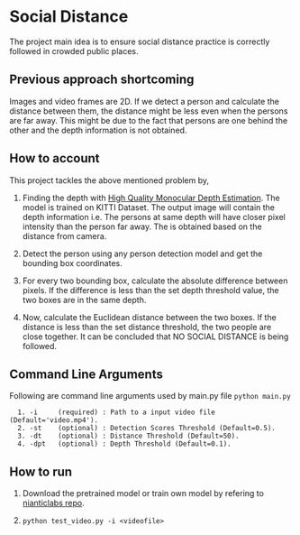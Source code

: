 # Social Distance

The project main idea is to ensure social distance practice is correctly followed in crowded public places.

## Previous approach shortcoming

Images and video frames are 2D. If we detect a person and calculate the distance between them, the distance might be less even when the persons are far away.
This might be due to the fact that persons are one behind the other and the depth information is not obtained.

## How to account

This project tackles the above mentioned problem by,

1. Finding the depth with [High Quality Monocular Depth Estimation](https://github.com/nianticlabs/monodepth2/). The model is trained on KITTI Dataset.
The output image will contain the depth information i.e. The persons at same depth will have closer pixel intensity than the person far away. The is obtained based on the distance from camera.

2. Detect the person using any person detection model and get the bounding box coordinates.

3. For every two bounding box, calculate the absolute difference between pixels. If the difference is less than the set depth threshold value, the two boxes are in the same depth.

4. Now, calculate the Euclidean distance between the two boxes. If the distance is less than the set distance threshold, the two people are close together. It can be concluded that NO SOCIAL DISTANCE is being followed.

## Command Line Arguments

Following are command line arguments used by main.py file `python main.py`
```
  1. -i     (required) : Path to a input video file (Default='video.mp4').
  2. -st    (optional) : Detection Scores Threshold (Default=0.5).
  3. -dt    (optional) : Distance Threshold (Default=50).
  4. -dpt   (optional) : Depth Threshold (Default=0.1).
```

## How to run

1. Download the pretrained model or train own model by refering to [nianticlabs repo](https://github.com/nianticlabs/monodepth2/).

2. ``` python test_video.py -i <videofile> ```
